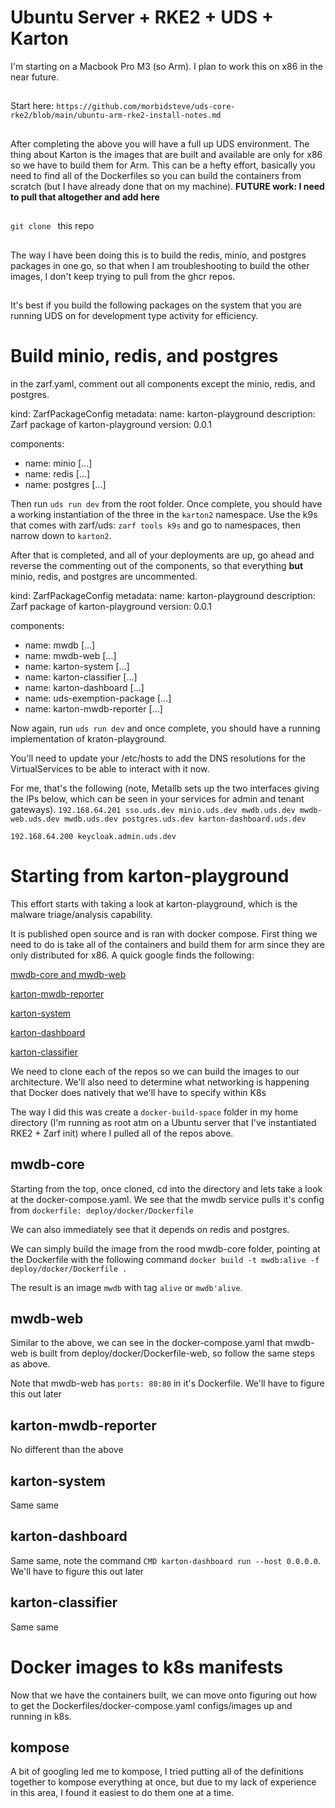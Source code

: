 # Ubuntu Server + RKE2 + UDS + Karton
I'm starting on a Macbook Pro M3 (so Arm). I plan to work this on x86 in the near future. 
##
Start here: `https://github.com/morbidsteve/uds-core-rke2/blob/main/ubuntu-arm-rke2-install-notes.md`
##
After completing the above you will have a full up UDS environment. The thing about Karton is the images that are built and available are only for x86 so we have to build them for Arm.
This can be a hefty effort, basically you need to find all of the Dockerfiles so you can build the containers from scratch (but I have already done that on my machine). **FUTURE work: I need to pull that altogether and add here**
##
`git clone ` this repo
##
The way I have been doing this is to build the redis, minio, and postgres packages in one go, so that when I am troubleshooting to build the other images, I don't keep trying to pull from the ghcr repos.
##
It's best if you build the following packages on the system that you are running UDS on for development type activity for efficiency.
# Build minio, redis, and postgres

in the zarf.yaml, comment out all components except the minio, redis, and postgres.

kind: ZarfPackageConfig
metadata:
name: karton-playground
description: Zarf package of karton-playground
version: 0.0.1

components:
- name: minio
    [...]
- name: redis
    [...]
- name: postgres
    [...]


Then run `uds run dev` from the root folder. Once complete, you should have a working instantiation of the three in the `karton2` namespace.
Use the k9s that comes with zarf/uds: `zarf tools k9s` and go to namespaces, then narrow down to `karton2`.

After that is completed, and all of your deployments are up, go ahead and reverse the commenting out of the components, so that everything **but** minio, redis, and postgres are uncommented.


kind: ZarfPackageConfig
metadata:
name: karton-playground
description: Zarf package of karton-playground
version: 0.0.1

components:
- name: mwdb
    [...]
- name: mwdb-web
    [...]
- name: karton-system
    [...]
- name: karton-classifier
    [...]
- name: karton-dashboard
    [...]
- name: uds-exemption-package
    [...]
- name: karton-mwdb-reporter
    [...]

Now again, run `uds run dev` and once complete, you should have a running implementation of kraton-playground.

You'll need to update your /etc/hosts to add the DNS resolutions for the VirtualServices to be able to interact with it now.

For me, that's the following (note, Metallb sets up the two interfaces giving the IPs below, which can be seen in your services for admin and tenant gateways).
`192.168.64.201	sso.uds.dev minio.uds.dev mwdb.uds.dev mwdb-web.uds.dev mwdb.uds.dev postgres.uds.dev karton-dashboard.uds.dev`

`192.168.64.200	keycloak.admin.uds.dev`



# Starting from karton-playground
This effort starts with taking a look at karton-playground, which is the malware triage/analysis capability. 

It is published open source and is ran with docker compose. First thing we need to do is take all of the containers and build them for arm since they are only distributed for x86.
A quick google finds the following:

[mwdb-core and mwdb-web](https://github.com/CERT-Polska/mwdb-core)

[karton-mwdb-reporter](https://github.com/CERT-Polska/karton-mwdb-reporter)

[karton-system](https://github.com/CERT-Polska/karton)

[karton-dashboard](https://github.com/CERT-Polska/karton-dashboard)

[karton-classifier](https://github.com/CERT-Polska/karton-classifier)

We need to clone each of the repos so we can build the images to our architecture. We'll also need to determine what networking is happening that Docker does natively that we'll have to specify within K8s

The way I did this was create a `docker-build-space` folder in my home directory (I'm running as root atm on a Ubuntu server that I've instantiated RKE2 + Zarf init) where I pulled all of the repos above.


## mwdb-core
Starting from the top, once cloned, cd into the directory and lets take a look at the docker-compose.yaml. We see that the mwdb service pulls it's config from `dockerfile: deploy/docker/Dockerfile`

We can also immediately see that it depends on redis and postgres.

We can simply build the image from the rood mwdb-core folder, pointing at the Dockerfile with the following command `docker build -t mwdb:alive -f deploy/docker/Dockerfile .`

The result is an image `mwdb` with tag `alive` or `mwdb'alive`. 

## mwdb-web
Similar to the above, we can see in the docker-compose.yaml that mwdb-web is built from deploy/docker/Dockerfile-web, so follow the same steps as above.

Note that mwdb-web has `ports: 80:80` in it's Dockerfile. We'll have to figure this out later

## karton-mwdb-reporter
No different than the above

## karton-system
Same same

## karton-dashboard
Same same, note the command `CMD karton-dashboard run --host 0.0.0.0`. We'll have to figure this out later

## karton-classifier
Same same

# Docker images to k8s manifests
Now that we have the containers built, we can move onto figuring out how to get the Dockerfiles/docker-compose.yaml configs/images up and running in k8s.

## kompose
A bit of googling led me to kompose, I tried putting all of the definitions together to kompose everything at once, but due to my lack of experience in this area, I found it easiest to do them one at a time.

